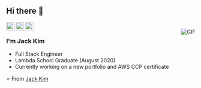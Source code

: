 ## Hi there 🚀 

<a href="https://twitter.com/jskway">
  <img align="left" alt="Jack's Twitter" width="22px" src="https://cdn.jsdelivr.net/npm/simple-icons@v3/icons/twitter.svg" />
</a>
<a href="https://www.linkedin.com/in/jackskim/">
  <img align="left" alt="Jack's Linkedin" width="22px" src="https://cdn.jsdelivr.net/npm/simple-icons@v3/icons/linkedin.svg" />
</a>
<a href="https://github.com/jskway">
  <img align="left" alt="Jack's Github" width="22px" src="https://cdn.jsdelivr.net/npm/simple-icons@v3/icons/github.svg" />
</a>
<br />
<img align="right" alt="GIF" src="https://media.giphy.com/media/OVtqvymKkkcTu/giphy.gif" />

### I'm Jack Kim
- Full Stack Engineer
- Lambda School Graduate (August 2020) 
- Currently working on a new portfolio and AWS CCP certificate

⭐️ From [Jack Kim](https://github.com/jskway)
